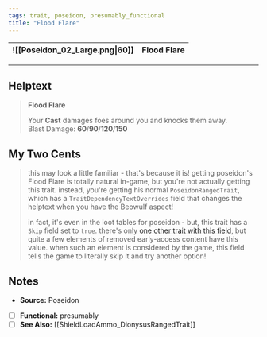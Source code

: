 ```yaml
---
tags: trait, poseidon, presumably_functional
title: "Flood Flare"
---
```

![[Poseidon_02_Large.png\|60]] | Flood Flare 
--- | ---

---
## Helptext
> **Flood Flare**
> 
> Your **Cast** damages foes around you and knocks them away.  
> Blast Damage: **60**/**90**/**120**/**150**

## My Two Cents
> this may look a little familiar - that's because it is! getting poseidon's Flood Flare is totally natural in-game, but you're not actually getting this trait. instead, you're getting his normal `PoseidonRangedTrait`, which has a `TraitDependencyTextOverrides` field that changes the helptext when you have the Beowulf aspect!  
> 
> in fact, it's even in the loot tables for poseidon - but, this trait has a `Skip` field set to `true`. there's only [one other trait with this field](ShieldLoadAmmo_DionysusRangedTrait), but quite a few elements of removed early-access content have this value. when such an element is considered by the game, this field tells the game to literally skip it and try another option!

## Notes
* **Source:** Poseidon
* [ ] **Functional:** presumably
* [ ] **See Also:** [[ShieldLoadAmmo_DionysusRangedTrait]]